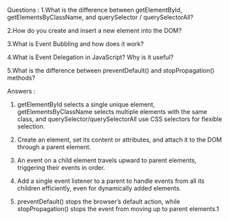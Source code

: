  Questions :
1.What is the difference between getElementById, getElementsByClassName, and querySelector / querySelectorAll?

2.How do you create and insert a new element into the DOM?

3.What is Event Bubbling and how does it work?

4.What is Event Delegation in JavaScript? Why is it useful?

5.What is the difference between preventDefault() and stopPropagation() methods?


Answers :


1) getElementById selects a single unique element, getElementsByClassName selects multiple elements with the same class, and querySelector/querySelectorAll use CSS selectors for flexible selection.

2) Create an element, set its content or attributes, and attach it to the DOM through a parent element.

3) An event on a child element travels upward to parent elements, triggering their events in order.

4) Add a single event listener to a parent to handle events from all its children efficiently, even for dynamically added elements.

5) preventDefault() stops the browser’s default action, while stopPropagation() stops the event from moving up to parent elements.1